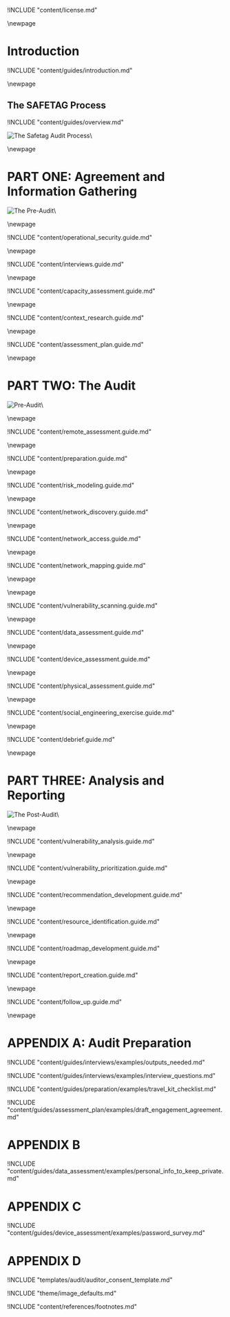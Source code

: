 
<!-- License -->

!INCLUDE "content/license.md"

\newpage

<!-- Introduction -->

# Introduction

!INCLUDE "content/guides/introduction.md"

\newpage

<!-- Overview -->

## The SAFETAG Process

!INCLUDE "content/guides/overview.md"

![The Safetag Audit Process](../../content/images/expertiese_vertical.svg)\

\newpage

# PART ONE: Agreement and Information Gathering

![The Pre-Audit](../../content/images/pre_audit_expertiese.svg)\

\newpage
<!-- Operational Security -->

!INCLUDE "content/operational_security.guide.md"

\newpage
<!-- Interviews -->

!INCLUDE "content/interviews.guide.md"

\newpage
<!-- Capacity Assessment -->

!INCLUDE "content/capacity_assessment.guide.md"

\newpage
<!-- Contextual Research -->

!INCLUDE "content/context_research.guide.md"

\newpage
<!-- Assessment Plan Development -->

!INCLUDE "content/assessment_plan.guide.md"

\newpage

# PART TWO: The Audit

![Pre-Audit](../../content/images/audit_expertiese.svg)\

\newpage
<!-- Remote Assessment -->

!INCLUDE "content/remote_assessment.guide.md"

\newpage
<!-- Audit Preparation -->

!INCLUDE "content/preparation.guide.md"

\newpage
<!-- Risk Modeling -->

!INCLUDE "content/risk_modeling.guide.md"

\newpage
<!-- Network Discovery -->

!INCLUDE "content/network_discovery.guide.md"

\newpage
<!-- Network Access -->

!INCLUDE "content/network_access.guide.md"

\newpage
<!-- Network Mapping -->

!INCLUDE "content/network_mapping.guide.md"

\newpage
<!-- Vulnerability Scanning !INCLUDE "content/vulnerability_scanning.md" -->

\newpage
<!-- Physical Aspects of Digital Security -->

!INCLUDE "content/vulnerability_scanning.guide.md"

\newpage
<!-- Data Assessment -->

!INCLUDE "content/data_assessment.guide.md"

\newpage
<!-- Device Assessment -->

!INCLUDE "content/device_assessment.guide.md"

\newpage
<!-- Physical Aspects of Digital Security -->

!INCLUDE "content/physical_assessment.guide.md"

\newpage
<!-- Social Engineering Exercise -->

!INCLUDE "content/social_engineering_exercise.guide.md"

\newpage
<!-- Debrief -->

!INCLUDE "content/debrief.guide.md"

\newpage

# PART THREE: Analysis and Reporting

![The Post-Audit](../../content/images/post_audit_expertiese.svg)\

\newpage
<!-- Vulnerability Analysis -->

!INCLUDE "content/vulnerability_analysis.guide.md"

\newpage
<!-- Vulnerability Prioritization -->

!INCLUDE "content/vulnerability_prioritization.guide.md"

\newpage
<!-- Recommendation Development -->

!INCLUDE "content/recommendation_development.guide.md"

\newpage
<!-- Resource Identification -->

!INCLUDE "content/resource_identification.guide.md"

\newpage
<!-- Roadmap Development -->

!INCLUDE "content/roadmap_development.guide.md"

\newpage
<!-- Report Creation -->

!INCLUDE "content/report_creation.guide.md"

\newpage
<!-- Follow Up -->

!INCLUDE "content/follow_up.guide.md"

\newpage
<!-- APPENDIX A - Auditor travel Kit Checklist-->

# APPENDIX A: Audit Preparation

!INCLUDE "content/guides/interviews/examples/outputs_needed.md"

!INCLUDE "content/guides/interviews/examples/interview_questions.md"

!INCLUDE "content/guides/preparation/examples/travel_kit_checklist.md"

!INCLUDE "content/guides/assessment_plan/examples/draft_engagement_agreement.md"


# APPENDIX B

!INCLUDE "content/guides/data_assessment/examples/personal_info_to_keep_private.md"

# APPENDIX C

!INCLUDE "content/guides/device_assessment/examples/password_survey.md"

# APPENDIX D

!INCLUDE "templates/audit/auditor_consent_template.md"

<!-- Load Default Images -->
!INCLUDE "theme/image_defaults.md"

<!-- Load Footnotes -->
!INCLUDE "content/references/footnotes.md"


